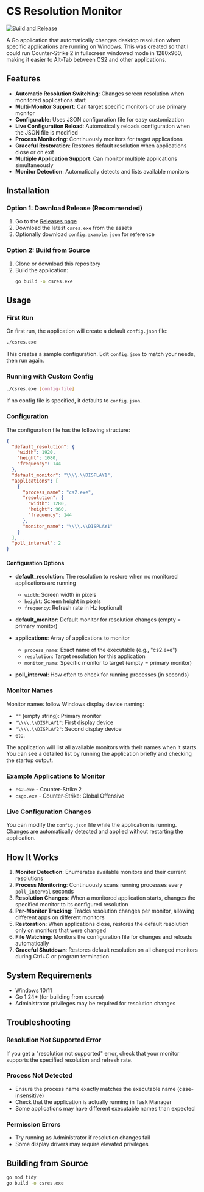 # CS Resolution Monitor

[![Build and Release](https://github.com/ibanks42/csres/actions/workflows/release.yml/badge.svg)](https://github.com/ibanks42/csres/actions/workflows/release.yml)

A Go application that automatically changes desktop resolution when specific applications are running on Windows. This was created so that I could run Counter-Strike 2 in fullscreen windowed mode in 1280x960, making it easier to Alt-Tab between CS2 and other applications.

## Features

- **Automatic Resolution Switching**: Changes screen resolution when monitored applications start
- **Multi-Monitor Support**: Can target specific monitors or use primary monitor
- **Configurable**: Uses JSON configuration file for easy customization
- **Live Configuration Reload**: Automatically reloads configuration when the JSON file is modified
- **Process Monitoring**: Continuously monitors for target applications
- **Graceful Restoration**: Restores default resolution when applications close or on exit
- **Multiple Application Support**: Can monitor multiple applications simultaneously
- **Monitor Detection**: Automatically detects and lists available monitors

## Installation

### Option 1: Download Release (Recommended)
1. Go to the [Releases page](https://github.com/username/csres/releases)
2. Download the latest `csres.exe` from the assets
3. Optionally download `config.example.json` for reference

### Option 2: Build from Source
1. Clone or download this repository
2. Build the application:
   ```bash
   go build -o csres.exe
   ```

## Usage

### First Run

On first run, the application will create a default `config.json` file:

```bash
./csres.exe
```

This creates a sample configuration. Edit `config.json` to match your needs, then run again.

### Running with Custom Config

```bash
./csres.exe [config-file]
```

If no config file is specified, it defaults to `config.json`.

### Configuration

The configuration file has the following structure:

```json
{
  "default_resolution": {
    "width": 1920,
    "height": 1080,
    "frequency": 144
  },
  "default_monitor": "\\\\.\\DISPLAY1",
  "applications": [
    {
      "process_name": "cs2.exe",
      "resolution": {
        "width": 1280,
        "height": 960,
        "frequency": 144
      },
      "monitor_name": "\\\\.\\DISPLAY1"
    }
  ],
  "poll_interval": 2
}
```

#### Configuration Options

- **default_resolution**: The resolution to restore when no monitored applications are running
  - `width`: Screen width in pixels
  - `height`: Screen height in pixels
  - `frequency`: Refresh rate in Hz (optional)

- **default_monitor**: Default monitor for resolution changes (empty = primary monitor)

- **applications**: Array of applications to monitor
  - `process_name`: Exact name of the executable (e.g., "cs2.exe")
  - `resolution`: Target resolution for this application
  - `monitor_name`: Specific monitor to target (empty = primary monitor)

- **poll_interval**: How often to check for running processes (in seconds)

### Monitor Names

Monitor names follow Windows display device naming:
- `""` (empty string): Primary monitor
- `"\\\\.\\DISPLAY1"`: First display device
- `"\\\\.\\DISPLAY2"`: Second display device
- etc.

The application will list all available monitors with their names when it starts. You can see a detailed list by running the application briefly and checking the startup output.

### Example Applications to Monitor

- `cs2.exe` - Counter-Strike 2
- `csgo.exe` - Counter-Strike: Global Offensive

### Live Configuration Changes

You can modify the `config.json` file while the application is running. Changes are automatically detected and applied without restarting the application.

## How It Works

1. **Monitor Detection**: Enumerates available monitors and their current resolutions
2. **Process Monitoring**: Continuously scans running processes every `poll_interval` seconds
3. **Resolution Changes**: When a monitored application starts, changes the specified monitor to its configured resolution
4. **Per-Monitor Tracking**: Tracks resolution changes per monitor, allowing different apps on different monitors
5. **Restoration**: When applications close, restores the default resolution only on monitors that were changed
6. **File Watching**: Monitors the configuration file for changes and reloads automatically
7. **Graceful Shutdown**: Restores default resolution on all changed monitors during Ctrl+C or program termination

## System Requirements

- Windows 10/11
- Go 1.24+ (for building from source)
- Administrator privileges may be required for resolution changes

## Troubleshooting

### Resolution Not Supported Error
If you get a "resolution not supported" error, check that your monitor supports the specified resolution and refresh rate.

### Process Not Detected
- Ensure the process name exactly matches the executable name (case-insensitive)
- Check that the application is actually running in Task Manager
- Some applications may have different executable names than expected

### Permission Errors
- Try running as Administrator if resolution changes fail
- Some display drivers may require elevated privileges

## Building from Source

```bash
go mod tidy
go build -o csres.exe
```
